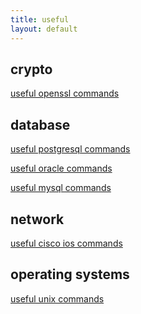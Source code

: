 ```yaml
---
title: useful
layout: default
---
```


crypto
------

[useful openssl commands](useful_openssl_commands.html)

database
--------

[useful postgresql commands](useful_postgresql_commands.html)

[useful oracle commands](useful_oracle_commands.html)

[useful mysql commands](useful_mysql_commands.html)

network
-------

[useful cisco ios commands](useful_ciscoios_commands.html)

operating systems
-----------------

[useful unix commands](useful_unix_commands.html)
